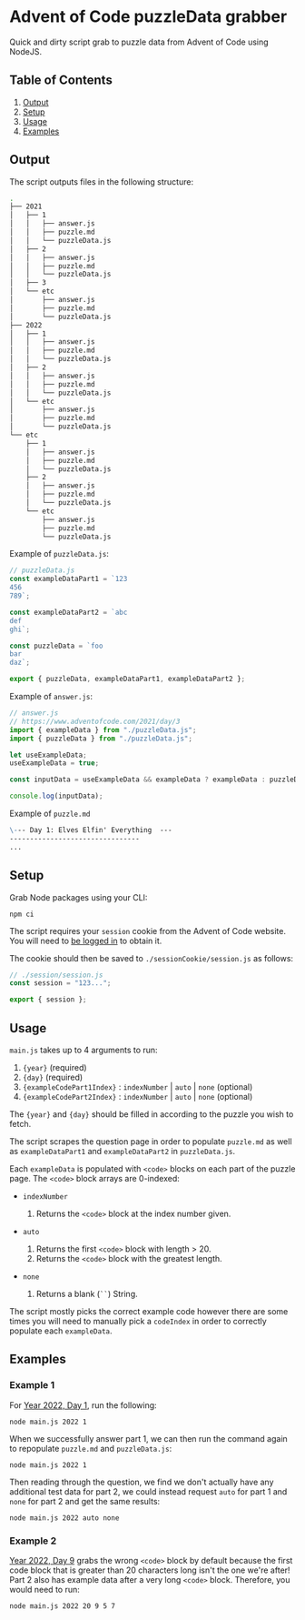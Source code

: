 # Advent of Code puzzleData grabber

Quick and dirty script grab to puzzle data from Advent of Code using NodeJS.

## Table of Contents

1. [Output](#output)
2. [Setup](#setup)
3. [Usage](#usage)
4. [Examples](#examples)

## Output

The script outputs files in the following structure:

```zsh
.
├── 2021
│   ├── 1
│   │   ├── answer.js
│   │   ├── puzzle.md
│   │   └── puzzleData.js
│   ├── 2
│   │   ├── answer.js
│   │   ├── puzzle.md
│   │   └── puzzleData.js
│   ├── 3
│   └── etc
│       ├── answer.js
│       ├── puzzle.md
│       └── puzzleData.js
├── 2022
│   ├── 1
│   │   ├── answer.js
│   │   ├── puzzle.md
│   │   └── puzzleData.js
│   ├── 2
│   │   ├── answer.js
│   │   ├── puzzle.md
│   │   └── puzzleData.js
│   └── etc
│       ├── answer.js
│       ├── puzzle.md
│       └── puzzleData.js
└── etc
    ├── 1
    │   ├── answer.js
    │   ├── puzzle.md
    │   └── puzzleData.js
    ├── 2
    │   ├── answer.js
    │   ├── puzzle.md
    │   └── puzzleData.js
    └── etc
        ├── answer.js
        ├── puzzle.md
        └── puzzleData.js
```

Example of `puzzleData.js`:

```js
// puzzleData.js
const exampleDataPart1 = `123
456
789`;

const exampleDataPart2 = `abc
def
ghi`;

const puzzleData = `foo
bar
daz`;

export { puzzleData, exampleDataPart1, exampleDataPart2 };
```

Example of `answer.js`:

```js
// answer.js
// https://www.adventofcode.com/2021/day/3
import { exampleData } from "./puzzleData.js";
import { puzzleData } from "./puzzleData.js";

let useExampleData;
useExampleData = true;

const inputData = useExampleData && exampleData ? exampleData : puzzleData;

console.log(inputData);
```

Example of `puzzle.md`

```md
\--- Day 1: Elves Elfin' Everything  ---
--------------------------------
...
```

## Setup

Grab Node packages using your CLI:

`npm ci`

The script requires your `session` cookie from the Advent of Code website. You will need to [be logged in](https://adventofcode.com/2023/auth/login) to obtain it.

The cookie should then be saved to `./sessionCookie/session.js` as follows:

```js
// ./session/session.js
const session = "123...";

export { session };
```

## Usage

`main.js` takes up to 4 arguments to run:

  1. `{year}` (required)
  2. `{day}` (required)
  3. `{exampleCodePart1Index}` : `indexNumber` | `auto` | `none` (optional)
  4. `{exampleCodePart2Index}` : `indexNumber` | `auto` | `none` (optional)

The `{year}` and `{day}` should be filled in according to the puzzle you wish to fetch.

The script scrapes the question page in order to populate `puzzle.md` as well as `exampleDataPart1` and `exampleDataPart2` in `puzzleData.js`.

Each `exampleData` is populated with `<code>` blocks on each part of the puzzle page. The `<code>` block arrays are 0-indexed:

- `indexNumber`
  1. Returns the `<code>` block at the index number given.

- `auto`
  1. Returns the first `<code>` block with length > 20.
  2. Returns the `<code>` block with the greatest length.

- `none`
  1. Returns a blank (` `` `) String.

The script mostly picks the correct example code however there are some times you will need to manually pick a `codeIndex` in order to correctly populate each `exampleData`.

## Examples

### Example 1

For [Year 2022, Day 1](https://adventofcode.com/2022/day/1), run the following:

`node main.js 2022 1`

When we successfully answer part 1, we can then run the command again to repopulate `puzzle.md` and `puzzleData.js`:

`node main.js 2022 1`

Then reading through the question, we find we don't actually have any additional test data for part 2, we could instead request `auto` for part 1 and `none` for part 2 and get the same results:

`node main.js 2022 auto none`

### Example 2

[Year 2022, Day 9](https://adventofcode.com/2022/day/9) grabs the wrong `<code>` block by default because the first code block that is greater than 20 characters long isn't the one we're after! Part 2 also has example data after a very long `<code>` block. Therefore, you would need to run:

`node main.js 2022 20 9 5 7`
